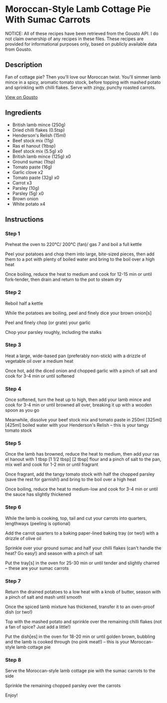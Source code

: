 # Moroccan-Style Lamb Cottage Pie With Sumac Carrots

NOTICE: All of these recipes have been retrieved from the Gousto API. I do not claim ownership of any recipes in these files. These recipes are provided for informational purposes only, based on publicly available data from Gousto.

## Description

Fan of cottage pie? Then you'll love our Moroccan twist. You'll simmer lamb mince in a spicy, aromatic tomato stock, before topping with mashed potato and sprinkling with chilli flakes. Serve with zingy, punchy roasted carrots.

[View on Gousto](https://www.gousto.co.uk/recipes/cookbook/moroccan-style-beef-shepherds-pie-with-sumac-carrots)

## Ingredients

- British lamb mince (250g)
- Dried chilli flakes (0.5tsp)
- Henderson's Relish (15ml)
- Beef stock mix (11g)
- Ras el hanout (1tbsp)
- Beef stock mix (5.5g) x0
- British lamb mince (125g) x0
- Ground sumac (1tsp)
- Tomato paste (16g)
- Garlic clove x2
- Tomato paste (32g) x0
- Carrot x3
- Parsley (10g)
- Parsley (5g) x0
- Brown onion
- White potato x4

## Instructions


### Step 1

Preheat the oven to 220°C/ 200°C (fan)/ gas 7 and boil a full kettle

Peel your potatoes and chop them into large, bite-sized pieces, then add them to a pot with plenty of boiled water and bring to the boil over a high heat

Once boiling, reduce the heat to medium and cook for 12-15 min or until fork-tender, then drain and return to the pot to steam dry


### Step 2

Reboil half a kettle

While the potatoes are boiling, peel and finely dice your brown onion[s]

Peel and finely chop (or grate) your garlic

Chop your parsley roughly, including the stalks


### Step 3

Heat a large, wide-based pan (preferably non-stick) with a drizzle of vegetable oil over a medium heat

Once hot, add the diced onion and chopped garlic with a pinch of salt and cook for 3-4 min or until softened


### Step 4

Once softened, turn the heat up to high, then add your lamb mince and cook for 3-4 min or until browned all over, breaking it up with a wooden spoon as you go

Meanwhile, dissolve your beef stock mix and tomato paste in 250ml <span class="text-purple">[325ml]</span> <span class="text-danger">[425ml]</span> boiled water with your Henderson's Relish – this is your tangy tomato stock


### Step 5

Once the lamb has browned, reduce the heat to medium, then add your ras el hanout with 1 tbsp <span class="text-purple">[1 1/2 tbsp]</span> <span class="text-danger">[2 tbsp]</span> flour and a pinch of salt to the pan, mix well and cook for 1-2 min or until fragrant

Once fragrant, add the tangy tomato stock with half the chopped parsley (save the rest for garnish!) and bring to the boil over a high heat

Once boiling, reduce the heat to medium-low and cook for 3-4 min or until the sauce has slightly thickened


### Step 6

While the lamb is cooking, top, tail and cut your carrots into quarters, lengthways (peeling is optional)

Add the carrot quarters to a baking paper-lined baking tray (or two!) with a drizzle of olive oil

Sprinkle over your ground sumac and half your chilli flakes (can't handle the heat? Go easy!) and season with a pinch of salt

Put the tray[s] in the oven for 25-30 min or until tender and slightly charred – these are your sumac carrots


### Step 7

Return the drained potatoes to a low heat with a knob of butter, season with a pinch of salt and mash until smooth

Once the spiced lamb mixture has thickened, transfer it to an oven-proof dish (or two!)

Top with the mashed potato and sprinkle over the remaining chilli flakes (not a fan of spice? Just add a little!)

Put the dish[es] in the oven for 18-20 min or until golden brown, bubbling and the lamb is cooked through (no pink meat!) – this is your Moroccan-style lamb cottage pie

### Step 8

Serve the Moroccan-style lamb cottage pie with the sumac carrots to the side

Sprinkle the remaining chopped parsley over the carrots

Enjoy!

